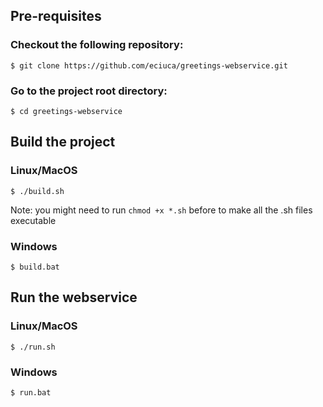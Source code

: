 ## Pre-requisites

### Checkout the following repository:

```
$ git clone https://github.com/eciuca/greetings-webservice.git
```

### Go to the project root directory:

```
$ cd greetings-webservice
```

## Build the project

### Linux/MacOS
```
$ ./build.sh
```
Note: you might need to run `chmod +x *.sh` before to make all the .sh files executable

### Windows
```
$ build.bat
```

## Run the webservice

### Linux/MacOS
```
$ ./run.sh
```

### Windows
```
$ run.bat
```
